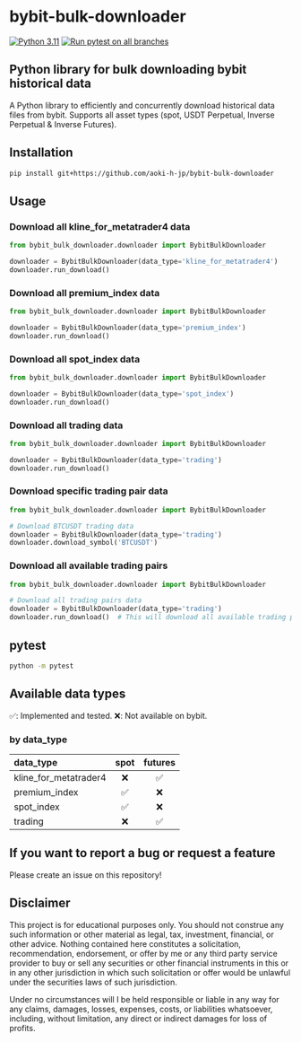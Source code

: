 # bybit-bulk-downloader

[![Python 3.11](https://img.shields.io/badge/python-3.11-blue.svg)](https://www.python.org/downloads/release/python-3110//)
[![Run pytest on all branches](https://github.com/aoki-h-jp/bybit-bulk-downloader/actions/workflows/pytest.yaml/badge.svg)](https://github.com/aoki-h-jp/bybit-bulk-downloader/actions/workflows/pytest.yaml)

## Python library for bulk downloading bybit historical data

A Python library to efficiently and concurrently download historical data files from bybit. Supports all asset types (spot, USDT Perpetual, Inverse Perpetual &amp; Inverse Futures).

## Installation

```bash
pip install git+https://github.com/aoki-h-jp/bybit-bulk-downloader
```

## Usage

### Download all kline_for_metatrader4 data

```python
from bybit_bulk_downloader.downloader import BybitBulkDownloader

downloader = BybitBulkDownloader(data_type='kline_for_metatrader4')
downloader.run_download()
```

### Download all premium_index data

```python
from bybit_bulk_downloader.downloader import BybitBulkDownloader

downloader = BybitBulkDownloader(data_type='premium_index')
downloader.run_download()
```

### Download all spot_index data

```python
from bybit_bulk_downloader.downloader import BybitBulkDownloader

downloader = BybitBulkDownloader(data_type='spot_index')
downloader.run_download()
```

### Download all trading data

```python
from bybit_bulk_downloader.downloader import BybitBulkDownloader

downloader = BybitBulkDownloader(data_type='trading')
downloader.run_download()
```

### Download specific trading pair data

```python
from bybit_bulk_downloader.downloader import BybitBulkDownloader

# Download BTCUSDT trading data
downloader = BybitBulkDownloader(data_type='trading')
downloader.download_symbol('BTCUSDT')
```

### Download all available trading pairs

```python
from bybit_bulk_downloader.downloader import BybitBulkDownloader

# Download all trading pairs data
downloader = BybitBulkDownloader(data_type='trading')
downloader.run_download()  # This will download all available trading pairs
```

## pytest

```bash
python -m pytest
```

## Available data types

✅: Implemented and tested. ❌: Not available on bybit.

### by data_type

| data_type             | spot | futures |
| :-------------------- | :--: | :--: |
| kline_for_metatrader4 | ❌   | ✅   |
| premium_index         | ✅   | ❌   |
| spot_index            | ✅   | ❌   |
| trading               | ❌   | ✅   |

## If you want to report a bug or request a feature

Please create an issue on this repository!

## Disclaimer

This project is for educational purposes only. You should not construe any such information or other material as legal,
tax, investment, financial, or other advice. Nothing contained here constitutes a solicitation, recommendation,
endorsement, or offer by me or any third party service provider to buy or sell any securities or other financial
instruments in this or in any other jurisdiction in which such solicitation or offer would be unlawful under the
securities laws of such jurisdiction.

Under no circumstances will I be held responsible or liable in any way for any claims, damages, losses, expenses, costs,
or liabilities whatsoever, including, without limitation, any direct or indirect damages for loss of profits.
